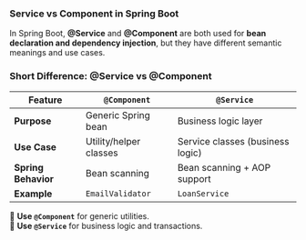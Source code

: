 ### **Service vs Component in Spring Boot** 
In Spring Boot, **@Service** and **@Component** are both used for **bean declaration and dependency injection**, but they have different semantic meanings and use cases.

### **Short Difference: @Service vs @Component**  

| Feature        | `@Component` | `@Service` |
|--------------|-------------|------------|
| **Purpose**  | Generic Spring bean | Business logic layer |
| **Use Case** | Utility/helper classes | Service classes (business logic) |
| **Spring Behavior** | Bean scanning | Bean scanning + AOP support |
| **Example** | `EmailValidator` | `LoanService` |

🔹 **Use `@Component`** for generic utilities.  
🔹 **Use `@Service`** for business logic and transactions.
